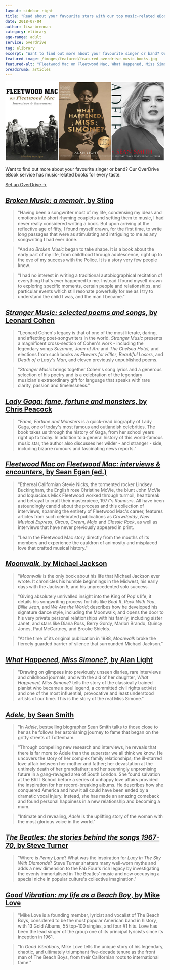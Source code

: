 ```yaml
---
layout: sidebar-right
title: "Read about your favourite stars with our top music-related eBooks on OverDrive"
date: 2018-07-04
author: lisa-brennan
category: elibrary
age-range: adult
service: overdrive
tag: elibrary
excerpt: "Want to find out more about your favourite singer or band? Our OverDrive eBook service has music-related books for every taste."
featured-image: /images/featured/featured-overdrive-music-books.jpg
featured-alt: "Fleetwood Mac on Fleetwood Mac, What Happened, Miss Simone?, Adele"
breadcrumb: articles
---
```


![Fleetwood Mac on Fleetwood Mac, What Happened, Miss Simone?, Adele](/images/featured/featured-overdrive-music-books.jpg)

Want to find out more about your favourite singer or band? Our OverDrive eBook service has music-related books for every taste.

[Set up OverDrive &rarr;](/elibrary/overdrive/)

## [<cite>Broken Music: a memoir</cite>, by Sting](https://suffolklibraries.overdrive.com/media/273115)

> "Having been a songwriter most of my life, condensing my ideas and emotions into short rhyming couplets and setting them to music, I had never really considered writing a book. But upon arriving at the reflective age of fifty, I found myself drawn, for the first time, to write long passages that were as stimulating and intriguing to me as any songwriting I had ever done.

> "And so <cite>Broken Music</cite> began to take shape. It is a book about the early part of my life, from childhood through adolescence, right up to the eve of my success with the Police. It is a story very few people know.

> "I had no interest in writing a traditional autobiographical recitation of everything that's ever happened to me. Instead I found myself drawn to exploring specific moments, certain people and relationships, and particular events which still resonate powerfully for me as I try to understand the child I was, and the man I became."

## [<cite>Stranger Music: selected poems and songs</cite>, by Leonard Cohen](https://suffolklibraries.overdrive.com/media/320150)

> "Leonard Cohen's legacy is that of one of the most literate, daring, and affecting poet-songwriters in the world. <cite>Stranger Music</cite> presents a magnificent cross-section of Cohen's work - including the legendary songs <cite>Suzanne</cite>, <cite>Joan of Arc</cite> and <cite>The Chelsea Hotel</cite>, and elections from such books as <cite>Flowers for Hitler</cite>, <cite>Beautiful Losers</cite>, and <cite>Death of a Lady's Man</cite>, and eleven previously unpublished poems.

> "<cite>Stranger Music</cite> brings together Cohen's song lyrics and a generous selection of his poetry and is a celebration of the legendary musician's extraordinary gift for language that speaks with rare clarity, passion and timelessness."

## [<cite>Lady Gaga: fame, fortune and monsters</cite>, by Chris Peacock](https://suffolklibraries.overdrive.com/media/494696)

> "<cite>Fame, Fortune and Monsters</cite> is a quick-read biography of Lady Gaga, one of today's most famous and outlandish celebrities. The book takes us through the history of Gaga, from her school years right up to today. In addition to a general history of this world-famous music star, the author also discusses her wilder - and stranger - side, including bizarre rumours and fascinating news reports."

## [<cite>Fleetwood Mac on Fleetwood Mac: interviews & encounters</cite>, by Sean Egan (ed.)](https://suffolklibraries.overdrive.com/media/3044939)

> "Ethereal Californian Stevie Nicks, the tormented rocker Lindsey Buckingham, the English rose Christine McVie, the blunt John McVie and loquacious Mick Fleetwood worked through turmoil, heartbreak and betrayal to craft their masterpiece, 1977's <cite>Rumours</cite>. All have been astoundingly candid about the process and this collection of interviews, spanning the entirety of Fleetwood Mac's career, features articles from such celebrated publications as <cite>Crawdaddy</cite>, <cite>New Musical Express</cite>, <cite>Circus</cite>, <cite>Creem</cite>, <cite>Mojo</cite> and <cite>Classic Rock</cite>, as well as interviews that have never previously appeared in print.

> "Learn the Fleetwood Mac story directly from the mouths of its members and experience the cauldron of animosity and misplaced love that crafted musical history."

## [<cite>Moonwalk</cite>, by Michael Jackson](https://suffolklibraries.overdrive.com/media/330738)

> "<cite>Moonwalk</cite> is the only book about his life that Michael Jackson ever wrote. It chronicles his humble beginnings in the Midwest, his early days with the Jackson 5, and his unprecedented solo success.

> "Giving absolutely unrivalled insight into the King of Pop's life, it details his songwriting process for hits like <cite>Beat It</cite>, <cite>Rock With You</cite>, <cite>Billie Jean</cite>, and <cite>We Are the World</cite>; describes how he developed his signature dance style, including the Moonwalk; and opens the door to his very private personal relationships with his family, including sister Janet, and stars like Diana Ross, Berry Gordy, Marlon Brando, Quincy Jones, Paul McCartney, and Brooke Shields.

> "At the time of its original publication in 1988, <cite>Moonwalk</cite> broke the fiercely guarded barrier of silence that surrounded Michael Jackson."

## [<cite>What Happened, Miss Simone?</cite>, by Alan Light](https://suffolklibraries.overdrive.com/media/2568336)

> "Drawing on glimpses into previously unseen diaries, rare interviews and childhood journals, and with the aid of her daughter, <cite>What Happened, Miss Simone?</cite> tells the story of the classically trained pianist who became a soul legend, a committed civil rights activist and one of the most influential, provocative and least understood artists of our time. This is the story of the real Miss Simone."

## [<cite>Adele</cite>, by Sean Smith](https://suffolklibraries.overdrive.com/media/2942611)

> "In <cite>Adele</cite>, bestselling biographer Sean Smith talks to those close to her as he follows her astonishing journey to fame that began on the gritty streets of Tottenham.

> "Through compelling new research and interviews, he reveals that there is far more to Adele than the superstar we all think we know. He uncovers the story of her complex family relationships; the ill-starred love affair between her mother and father; her devastation at the untimely death of her grandfather; and her seemingly unpromising future in a gang-ravaged area of South London. She found salvation at the BRIT School before a series of unhappy love affairs provided the inspiration for her record-breaking albums. He describes how she conquered America and how it all could have been ended by a dramatic vocal injury. Instead, she has made an amazing comeback and found personal happiness in a new relationship and becoming a mum.

> "Intimate and revealing, <cite>Adele</cite> is the uplifting story of the woman with the most glorious voice in the world."

## [<cite>The Beatles: the stories behind the songs 1967-70</cite>, by Steve Turner](https://suffolklibraries.overdrive.com/media/900213)

> "Where is <cite>Penny Lane</cite>? What was the inspiration for <cite>Lucy In The Sky With Diamonds</cite>? Steve Turner shatters many well-worn myths and adds a new dimension to the Fab Four's rich legacy by investigating the events immortalised in The Beatles' music and now occupying a special niche in popular culture's collective imagination."

## [<cite>Good Vibration: my life as a Beach Boy</cite>, by Mike Love](https://suffolklibraries.overdrive.com/media/2765282)

> "Mike Love is a founding member, lyricist and vocalist of The Beach Boys, considered to be the most popular American band in history, with 13 Gold Albums, 55 top-100 singles, and four &#35;1 hits. Love has been the lead singer of the group one of its principal lyricists since its inception in 1961.

> "In <cite>Good Vibrations</cite>, Mike Love tells the unique story of his legendary, chaotic, and ultimately triumphant five-decade tenure as the front man of The Beach Boys, from their Californian roots to international fame."
